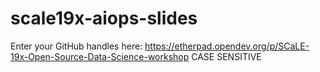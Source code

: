 # scale19x-aiops-slides


Enter your GitHub handles here: https://etherpad.opendev.org/p/SCaLE-19x-Open-Source-Data-Science-workshop
CASE SENSITIVE
